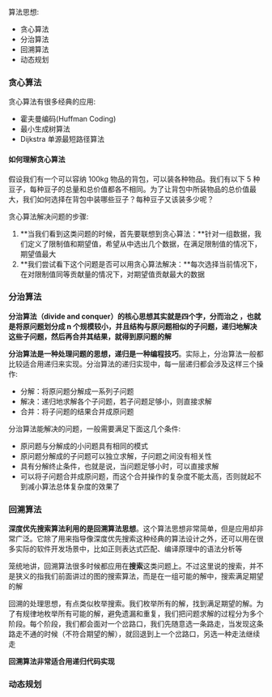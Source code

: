 算法思想:
- 贪心算法
- 分治算法
- 回溯算法
- 动态规划

### 贪心算法

贪心算法有很多经典的应用:
- 霍夫曼编码(Huffman Coding)
- 最小生成树算法
- Dijkstra 单源最短路径算法

#### 如何理解贪心算法

假设我们有一个可以容纳 100kg 物品的背包，可以装各种物品。我们有以下 5 种豆子，每种豆子的总量和总价值都各不相同。为了让背包中所装物品的总价值最大，我们如何选择在背包中装哪些豆子？每种豆子又该装多少呢？

贪心算法解决问题的步骤:
1. **当我们看到这类问题的时候，首先要联想到贪心算法：**针对一组数据，我们定义了限制值和期望值，希望从中选出几个数据，在满足限制值的情况下，期望值最大
2. **我们尝试看下这个问题是否可以用贪心算法解决：**每次选择当前情况下，在对限制值同等贡献量的情况下，对期望值贡献最大的数据


### 分治算法

**分治算法（divide and conquer）的核心思想其实就是四个字，分而治之 ，也就是将原问题划分成 n 个规模较小，并且结构与原问题相似的子问题，递归地解决这些子问题，然后再合并其结果，就得到原问题的解**

**分治算法是一种处理问题的思想，递归是一种编程技巧**。实际上，分治算法一般都比较适合用递归来实现。分治算法的递归实现中，每一层递归都会涉及这样三个操作:
- 分解：将原问题分解成一系列子问题
- 解决：递归地求解各个子问题，若子问题足够小，则直接求解
- 合并：将子问题的结果合并成原问题


分治算法能解决的问题，一般需要满足下面这几个条件:
- 原问题与分解成的小问题具有相同的模式
- 原问题分解成的子问题可以独立求解，子问题之间没有相关性
- 具有分解终止条件，也就是说，当问题足够小时，可以直接求解
- 可以将子问题合并成原问题，而这个合并操作的复杂度不能太高，否则就起不到减小算法总体复杂度的效果了


### 回溯算法

**深度优先搜索算法利用的是回溯算法思想**。这个算法思想非常简单，但是应用却非常广泛。它除了用来指导像深度优先搜索这种经典的算法设计之外，还可以用在很多实际的软件开发场景中，比如正则表达式匹配、编译原理中的语法分析等

笼统地讲，回溯算法很多时候都应用在**搜索**这类问题上。不过这里说的搜索，并不是狭义的指我们前面讲过的图的搜索算法，而是在一组可能的解中，搜索满足期望的解

回溯的处理思想，有点类似枚举搜索。我们枚举所有的解，找到满足期望的解。为了有规律地枚举所有可能的解，避免遗漏和重复，我们把问题求解的过程分为多个阶段。每个阶段，我们都会面对一个岔路口，我们先随意选一条路走，当发现这条路走不通的时候（不符合期望的解），就回退到上一个岔路口，另选一种走法继续走

**回溯算法非常适合用递归代码实现**


### 动态规划

